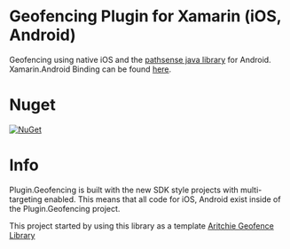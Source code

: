 # Geofencing Plugin for Xamarin (iOS, Android)
Geofencing using native iOS and the [pathsense java library](https://github.com/pathsense/pathsense-samples-android) for Android. 
Xamarin.Android Binding can be found [here](https://github.com/DevEddy/Plugin.Geofencing).

# Nuget
[![NuGet](https://img.shields.io/nuget/v/Plugin.Geofencing.Eddy.svg?maxAge=259200)](https://www.nuget.org/packages/Plugin.Geofencing.Eddy/)

# Info
Plugin.Geofencing is built with the new SDK style projects with multi-targeting enabled. This means that all code for iOS, Android exist inside of the Plugin.Geofencing project.

This project started by using this library as a template [Aritchie Geofence Library](https://github.com/aritchie/geofences)
